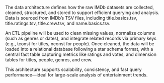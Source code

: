 The data architecture defines how the raw IMDb datasets are collected, cleaned, structured, and stored to support efficient querying and analysis. Data is sourced from IMDb’s TSV files, including title.basics.tsv, title.ratings.tsv, title.crew.tsv, and name.basics.tsv.

An ETL pipeline will be used to clean missing values, normalize columns (such as genres or dates), and integrate related records via primary keys (e.g., tconst for titles, nconst for people). Once cleaned, the data will be loaded into a relational database following a star schema format, with a central fact table capturing metrics like ratings and votes, and dimension tables for titles, people, genres, and crew.

This architecture supports scalability, consistency, and fast query performance—ideal for large-scale analysis of entertainment trends.
